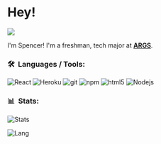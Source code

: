 # Hey!

![](https://komarev.com/ghpvc/?username=sjmccurry)

I'm Spencer! I'm a freshman, tech major at <b><a href="https://www.args.us/" target="_blank">ARGS</a></b>.</p>
### 🛠 &nbsp;Languages / Tools:
<p>
  <img alt="React" src="https://img.shields.io/badge/-React-45b8d8?style=flat-square&logo=react&logoColor=white" />
  <img alt="Heroku" src="https://img.shields.io/badge/-Heroku-430098?style=flat-square&logo=heroku&logoColor=white" />
  <img alt="git" src="https://img.shields.io/badge/-Git-F05032?style=flat-square&logo=git&logoColor=white" />
  <img alt="npm" src="https://img.shields.io/badge/-NPM-CB3837?style=flat-square&logo=npm&logoColor=white" />
  <img alt="html5" src="https://img.shields.io/badge/-HTML5-E34F26?style=flat-square&logo=html5&logoColor=white" />
  <img alt="Nodejs" src="https://img.shields.io/badge/-Nodejs-43853d?style=flat-square&logo=Node.js&logoColor=white" />
</p>

### 📊 &nbsp;Stats:
![Stats](https://github-readme-stats.vercel.app/api?username=sjmccurry&count_private=true&show_icons=true&theme=dark)

![Lang](https://github-readme-stats.vercel.app/api/top-langs/?username=sjmccurry&theme=dark)
